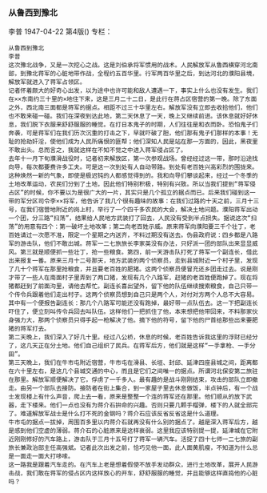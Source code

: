 ### 从鲁西到豫北
李普
1947-04-22
第4版()
专栏：

    从鲁西到豫北
    李普
    这次豫北战争，又是一次挖心之战。这是刘伯承将军惯用的战术。人民解放军从鲁西横穿河北南部，到豫北蒋军的心脏地带作战，全程约五百华里。行军两百华里之后，到达河北的濮阳县境，解放军就进入了蒋军占领区。
    记者怀着颇大的好奇心出发，以为途中也许可能和敌人遭遇一下，事实上什么也没有发生。我们在××东南约三十里的×地住下来，这是三月二十二日，是此行在蒋占区宿营的第一晚。除了东面之外，西北南三面都是蒋军的据点。相距不过三十华里左右。解放军没有立即去收拾他们，他们也不敢来碰一碰。我们在深夜到达此地，第二天休息了一天，晚上又继续前进。该休息就好好休息，我们脱下衣服来舒舒服服的睡觉。在打日本鬼子的时期，人们往往是和衣而卧。恐怕鬼子们奔袭，可是蒋军们在我们历次沉重的打击之下，早就吓破了胆，他们那有鬼子们那样的本事！无耻的抢劫奸淫，使他们成为人民所痛恨的匪帮；他们深知人民是站在那一方面的，因此，黑夜里不敢出头。总而言之，我就这样在不知不觉之中进入蒋军侵占区了。
    去年十一月下旬濮滑战役时，记者初来解放区，第一次参观战场。曾经经过这一带，那时沿途找向导，每次都要费许多工夫。可是这一次到处有人自动带路。到处有老百姓兴高彩烈的围拢来。这种焕然一新的气象，即使是极迟钝的人都感觉得到的。我和向导们攀谈起来，经过一个冬季的土地改革运动，农民们分到了土地，因此他们特别积极，特别有兴致。所以当我们提到“蒋军侵占区”的时候，你不要以为是很广大的一片，其实只是几个孤立的据点而已。后来我们碰到这一带的军分区司令李××将军，他告诉了我几个很有趣味的故事：在我们过路的十天之前，三月十三号，在我们宿营地附近的岗上村，举行了一个四千多农民的大会，解决土地问题。濮阳蒋军出动一个团，分三路“扫荡”，结果给人民地方武装打了回去，人民没有受到半点损失。据说这次“扫荡”的用意有四个：第一破坏土地改革；第二向老百姓示威。原来蒋军向濮阳要三千个壮丁，老百姓请过一次愿不准，限定一个星期之内送齐，不料过期没有送去。伪县政府说：四乡都是八路军的游击队，他们不敢出城。蒋军一二七旅旅长李家英没有办法，只好派一团的部队出来显显威风。第三就是顺便抓一些壮丁，抢一些粮食。第四，前一天游击队打死了蒋军一个副连长，借此出来报复一番。原来三月十二号那天，地方武装的两个侦察员，走到县城附近一个村子里，发现了几十个蒋军在那里抢粮食，并且要老百姓的肥猪。这两个侦察员便冒充还乡团走过去。说是刚才带了一些人在南面村子里弄到了两口猪，发现有几个八路军，赶猪的老百姓便跑掉了。现在将猪都赶到了前面沟里，请他去帮忙。副连长喜出望外，留下他的队伍继续搜索粮食，自己只带一个传令兵跟着他们走出村子。这两个侦察员想到自己只是两个人，对付对方两个人总不大容易。其中有一个便报告副连长：那几个八路军可能还没有跑掉，最好带一点队伍去。这一下把副连长吓住了，便立刻叫传令兵回去叫队伍。这样他们一把抓住了他，本来想把他带回来，不料那家伙身强力大，那两个侦察员只得手起一枪解决了他。摘下他的符号，留下他的尸首给那些出来要肥猪的蒋军打去。
    第二天晚上，我们深入了好几十里。经过八公桥，休息的时候，老百姓告诉我这里的浮财已经分了，这几天正在分土地。他们自己组织了民兵。在蒋军后方，他们就是这样“一手拿枪、一手分田”。
    第三天晚上，我们在牛市屯附近宿营，牛市屯在滑县、长垣、封邱、延津四座县城之间，距离都在六十里左右，是这几个县城交通的中心，而且是它们之间唯一的据点。所谓河北保安第二旅驻在那里。解放军顺便解决了它，俘虏了一千多人。最有趣的是战斗刚刚结束，攻击的部队立即撤走。由另一个部队去接防。接防者在街上集合，到一家屋子里去休息做饭，半点钟后，有一个战士发现楼上有什么声音，爬上去一看，原来是整整一个连的蒋军还在那里。他们顺从的放下武器，走下楼来。他们一点也没有为蒋介石拚命的兴趣。否则只要几颗手榴弹，楼下的人就全部完了。难道解放军战士是什么打不死的金钢吗？蒋介石应该反省反省这是什么道理。
    牛市屯的据点一拔掉，周围百多里以内蒋介石就再没有什么别的据点了。越是深入蒋军后方，越是感到他们空虚的薄弱。蒋介石的心脏原来是这样衰弱。这里我应该特别提一提，延津城在它附近刚刚修好的汽车路上，游击队于三月十五号打了蒋军一辆汽车。活捉了四十七师一二七旅的副旅长兼政治部主任高强斌。记者此次出发之前，恰巧见他一面，此人面黄肌瘦，不知道为什么总是一面走一面大打哆嗦。
    这一路我是跟着汽车走的。在汽车上老是想着假使不放手发动群众，进行土地改革，展开人民游击战，我们敢在蒋军的侵占区内这样放心的开车，舒舒服服的睡觉，并且能够这样直捣他的心脏吗？
